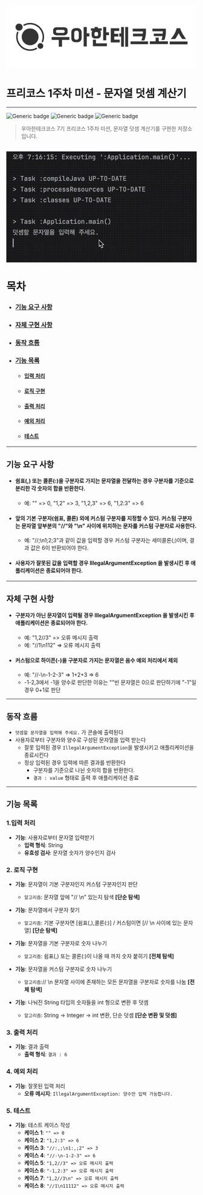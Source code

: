 <p align="center">
    <img src="src/main/resources/static/woowacourse.png" alt="우아한테크코스" width="565">
</p>

# 프리코스 1주차 미션 - 문자열 덧셈 계산기

---

![Generic badge](https://img.shields.io/badge/precourse-week1-green.svg)
![Generic badge](https://img.shields.io/badge/test-2_passed-blue.svg)
![Generic badge](https://img.shields.io/badge/version-1.0.1-brightgreen.svg)

> 우아한테크코스 7기 프리코스 1주차 미션, 문자열 덧셈 계산기를 구현한 저장소입니다.

<br>

<img src="src/main/resources/static/operation.gif" alt="실행 GIF">

# 목차

- ### [기능 요구 사항](#기능-요구-사항)
- ### [자체 구현 사항](#자체-구현-사항)
- ### [동작 흐름](#동작-흐름)
- ### [기능 목록](#기능-목록)
    - #### [입력 처리](#1입력-처리)
    - #### [로직 구현](#2-로직-구현)
    - #### [출력 처리](#3-출력-처리)
    - #### [예외 처리](#4-예외-처리)
    - #### [테스트](#5-테스트)

---

## 기능 요구 사항

- #### 쉼표(,) 또는 콜론(:)을 구분자로 가지는 문자열을 전달하는 경우 구분자를 기준으로 분리한 각 숫자의 합을 반환한다.
    - 예: "" => 0, "1,2" => 3, "1,2,3" => 6, "1,2:3" => 6
- #### 앞의 기본 구분자(쉼표, 콜론) 외에 커스텀 구분자를 지정할 수 있다. 커스텀 구분자는 문자열 앞부분의 "//"와 "\n" 사이에 위치하는 문자를 커스텀 구분자로 사용한다.
    - 예: "//;\n1;2;3"과 같이 값을 입력할 경우 커스텀 구분자는 세미콜론(;)이며, 결과 값은 6이 반환되어야 한다.
- #### 사용자가 잘못된 값을 입력할 경우 IllegalArgumentException 을 발생시킨 후 애플리케이션은 종료되어야 한다.

---

## 자체 구현 사항

- #### 구분자가 아닌 문자열이 입력될 경우 IllegalArgumentException 을 발생시킨 후 애플리케이션은 종료되어야 한다.
    - 예: "1,2//3" => 오류 메시지 출력
    - 예: "//1\n112" => 오류 메시지 출력
- #### 커스텀으로 하이픈(-)을 구분자로 가지는 문자열은 음수 예외 처리에서 제외
    - 예: "//-\n-1-2-3" => 1+2+3 => 6
    - -1-2,3에서 -1을 양수로 판단한 이유는 ""빈 문자열은 0으로 판단하기에 "-1"일 경우 0+1로 판단

---

## 동작 흐름

- `덧셈할 문자열을 입력해 주세요.` 가 콘솔에 출력된다
- 사용자로부터 구분자와 양수로 구성된 문자열을 입력 받는다
    - 잘못 입력된 경우 `IllegalArgumentException`을 발생시키고 애플리케이션을 종료시킨다
    - 정상 입력된 경우 입력에 따른 결과를 반환한다
        - 구분자를 기준으로 나뉜 숫자의 합을 반환한다.
        - `결과 : value` 형태로 출력 후 애플리케이션 종료

---

## 기능 목록

### 1.입력 처리

- **기능**: 사용자로부터 문자열 입력받기
    - **입력 형식**: String
    - **유효성 검사**: 문자열 숫자가 양수인지 검사

### 2. 로직 구현

- **기능**: 문자열이 기본 구분자인지 커스텀 구분자인지 판단
    - `알고리즘`: 문자열 앞에 "// \n" 있는지 탐색 **[단순 탐색]**

- **기능**: 문자열에서 구분자 찾기
    - `알고리즘`: 기본 구분자면 [쉼표(,),콜론(:)] / 커스텀이면 [// \n 사이에 있는 문자열] **[단순 탐색]**

- **기능**: 문자열을 기본 구분자로 숫자 나누기
    - `알고리즘`: 쉼표(,) 또는 콜론(:)이 나올 때 까지 숫자 붙히기 **[전체 탐색]**


- **기능**: 문자열을 커스텀 구분자로 숫자 나누기
    - `알고리즘`:// \n 문자열 사이에 존재하는 모든 문자열을 구분자로 숫자를 나눔 **[전체 탐색]**


- **기능**: 나눠진 String 타입의 숫자들을 int 형으로 변환 후 덧셈
    - `알고리즘`: String -> Integer -> int 변환, 단순 덧셈 **[단순 변환 및 덧셈]**

### 3. 출력 처리

- **기능**: 결과 출력
    - **출력 형식**: `결과 : 6`

### 4. 예외 처리

- **기능**: 잘못된 입력 처리
    - **오류 메시지**: `IllegalArgumentException: 양수만 입력 가능합니다.`

### 5. 테스트

- **기능**: 테스트 케이스 작성
    - **케이스 1**: `"" => 0`
    - **케이스 2**: `"1,2:3" => 6`
    - **케이스 3**: `"//:,;\n1:,;2" => 3`
    - **케이스 4**: `"//-\n-1-2-3" => 6`
    - **케이스 5**: `"1,2//3" => 오류 메시지 출력`
    - **케이스 6**: `"-1,2:3" => 오류 메시지 출력`
    - **케이스 7**: `"1,2//3\n" => 오류 메시지 출력`
    - **케이스 8**: `"//1\n11112" => 오류 메시지 출력`
  
